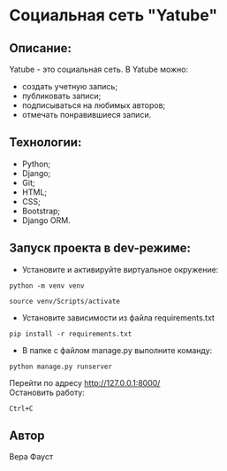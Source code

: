 # Социальная сеть "Yatube"

## Описание:
Yatube - это социальная сеть.
В Yatube можно:
- создать учетную запись;
- публиковать записи;
- подписываться на любимых авторов;
- отмечать понравившиеся записи.

## Технологии:
- Python;
- Django;
- Git;
- HTML;
- CSS;
- Bootstrap;
- Django ORM.

## Запуск проекта в dev-режиме:
- Установите и активируйте виртуальное окружение:
```
python -m venv venv
```
```
source venv/Scripts/activate
```

- Установите зависимости из файла requirements.txt
```
pip install -r requirements.txt
```

- В папке с файлом manage.py выполните команду:
```
python manage.py runserver
```
Перейти по адресу http://127.0.0.1:8000/  
Остановить работу:
```
Ctrl+C
```

## Автор
Вера Фауст
